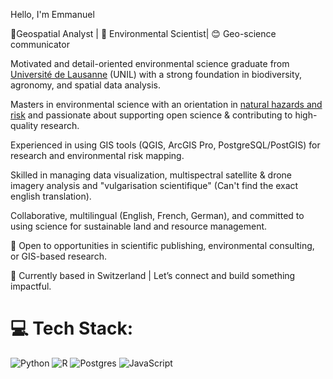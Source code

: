 Hello, I'm Emmanuel

📍Geospatial Analyst | 🌿 Environmental Scientist| 😊 Geo-science communicator

Motivated and detail-oriented environmental science graduate from [Université de Lausanne](https://www.unil.ch/unil/fr/home.html) (UNIL) with a strong foundation in biodiversity, agronomy, and spatial data analysis. 

Masters in environmental science with an orientation in [natural hazards and risk](https://www.unil.ch/masterenvi/fr/home/menuinst/masters-program-1.html) and passionate about supporting open science & contributing to high-quality research.

Experienced in using GIS tools (QGIS, ArcGIS Pro, PostgreSQL/PostGIS) for research and environmental risk mapping.

Skilled in managing data visualization, multispectral satellite & drone imagery analysis and "vulgarisation scientifique" (Can't find the exact english translation). 

Collaborative, multilingual (English, French, German), and committed to using science for sustainable land and resource management.

🚀 Open to opportunities in scientific publishing, environmental consulting, or GIS-based research.

📍 Currently based in Switzerland | Let’s connect and build something impactful.


# 💻 Tech Stack:
![Python](https://img.shields.io/badge/python-3670A0?style=for-the-badge&logo=python&logoColor=ffdd54) ![R](https://img.shields.io/badge/r-%23276DC3.svg?style=for-the-badge&logo=r&logoColor=white) ![Postgres](https://img.shields.io/badge/postgres-%23316192.svg?style=for-the-badge&logo=postgresql&logoColor=white) ![JavaScript](https://img.shields.io/badge/javascript-%23323330.svg?style=for-the-badge&logo=javascript&logoColor=%23F7DF1E)

<!-- Proudly created with GPRM ( https://gprm.itsvg.in ) -->

